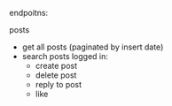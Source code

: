 endpoitns:

posts

- get all posts (paginated by insert date)
- search posts
  logged in:
  - create post
  - delete post
  - reply to post
  - like
